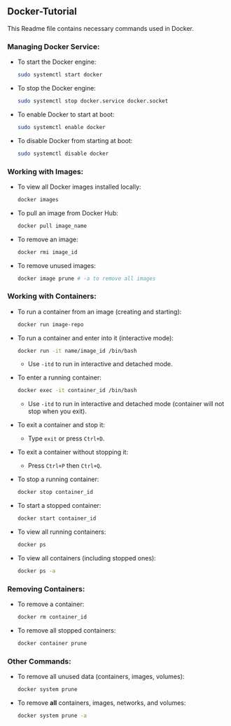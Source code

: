 ## Docker-Tutorial

This Readme file contains necessary commands used in Docker.

### Managing Docker Service:
- To start the Docker engine: 
  ```bash
  sudo systemctl start docker
  ```
- To stop the Docker engine:
  ```bash
  sudo systemctl stop docker.service docker.socket
  ```
- To enable Docker to start at boot:
  ```bash
  sudo systemctl enable docker 
  ```
- To disable Docker from starting at boot:
  ```bash
  sudo systemctl disable docker
  ```

### Working with Images:
- To view all Docker images installed locally: 
  ```bash
  docker images
  ```
- To pull an image from Docker Hub:
  ```bash
  docker pull image_name
  ```
- To remove an image: 
  ```bash
  docker rmi image_id
  ```
- To remove unused images: 
  ```bash
  docker image prune # -a to remove all images
  ```

### Working with Containers:
- To run a container from an image (creating and starting):
  ```bash
  docker run image-repo
  ```
- To run a container and enter into it (interactive mode):
  ```bash
  docker run -it name/image_id /bin/bash
  ```
  - Use `-itd` to run in interactive and detached mode.
  
- To enter a running container: 
  ```bash
  docker exec -it container_id /bin/bash
  ```
  - Use `-itd` to run in interactive and detached mode (container will not stop when you exit).
  
- To exit a container and stop it:
  - Type `exit` or press `Ctrl+D`.
  
- To exit a container without stopping it: 
  - Press `Ctrl+P` then `Ctrl+Q`.
  
- To stop a running container: 
  ```bash
  docker stop container_id
  ```
  
- To start a stopped container:
  ```bash
  docker start container_id
  ```

- To view all running containers: 
  ```bash
  docker ps
  ```
- To view all containers (including stopped ones):
  ```bash
  docker ps -a
  ```

### Removing Containers:
- To remove a container:
  ```bash
  docker rm container_id
  ```
- To remove all stopped containers:
  ```bash
  docker container prune
  ```

### Other Commands:
- To remove all unused data (containers, images, volumes):
  ```bash
  docker system prune
  ```
- To remove **all** containers, images, networks, and volumes:
  ```bash
  docker system prune -a
  ```
